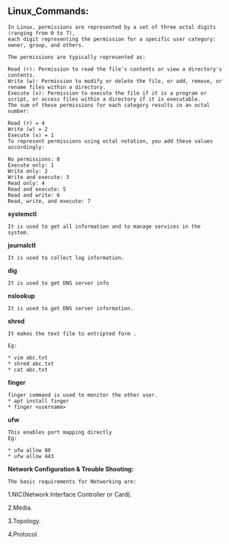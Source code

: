 ## Linux_Commands:
```
In Linux, permissions are represented by a set of three octal digits (ranging from 0 to 7),
each digit representing the permission for a specific user category: owner, group, and others.

The permissions are typically represented as:

Read (r): Permission to read the file's contents or view a directory's contents.
Write (w): Permission to modify or delete the file, or add, remove, or rename files within a directory.
Execute (x): Permission to execute the file if it is a program or script, or access files within a directory if it is executable.
The sum of these permissions for each category results in an octal number:

Read (r) = 4
Write (w) = 2
Execute (x) = 1
To represent permissions using octal notation, you add these values accordingly:

No permissions: 0
Execute only: 1
Write only: 2
Write and execute: 3
Read only: 4
Read and execute: 5
Read and write: 6
Read, write, and execute: 7
```
**systemctl**
```
It is used to get all information and to manage services in the system.
```
**journalctl**
```
It is used to collect log information.
```
**dig**
```
It is used to get DNS server info
```
**nslookup**
```
It is used to get DNS server information.
```
**shred**
```
It makes the text file to entripted form .

Eg:

* vim abc.txt
* shred abc.txt
* cat abc.txt
```
**finger**
```
finger command is used to monitor the other user.
* apt install finger
* finger <username>
```
**ufw**
```
This enables port mapping directly
Eg:

* ufw allow 80
* ufw allow 443
```

**Network Configuration & Trouble Shooting:**
```
The basic requirements for Networking are:
```
1.NIC(Network Interface Controller or Card).

2.Media.

3.Topology.

4.Protocol.
```
